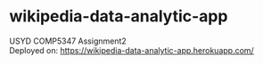 # wikipedia-data-analytic-app
USYD COMP5347 Assignment2  
Deployed on: https://wikipedia-data-analytic-app.herokuapp.com/
